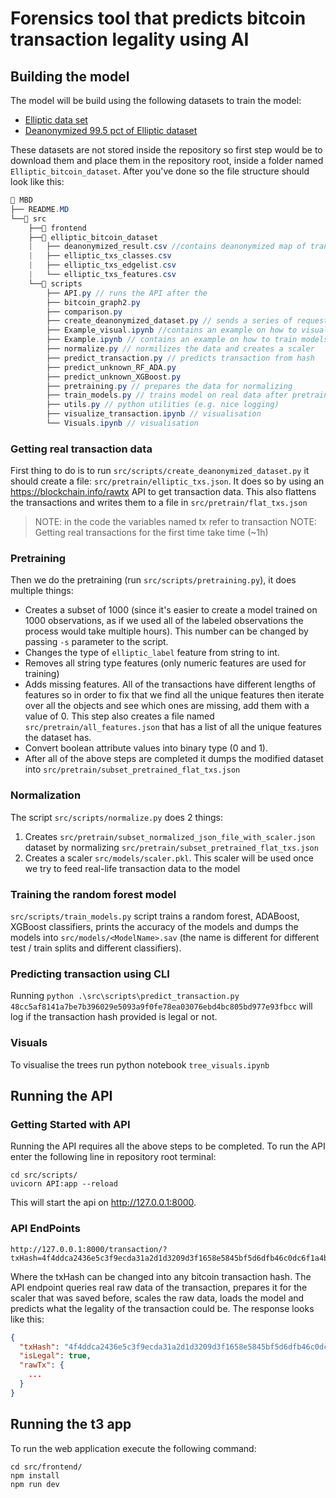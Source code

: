 # Forensics tool that predicts bitcoin transaction legality using AI

## Building the model

The model will be build using the following datasets to train the model:

- [Elliptic data set](https://www.kaggle.com/datasets/ellipticco/elliptic-data-set)
- [Deanonymized 99.5 pct of Elliptic dataset](https://www.kaggle.com/datasets/ellipticco/elliptic-data-set/discussion/117862)

These datasets are not stored inside the repository so first step would be to download them and place them in the repository root, inside a folder named `Elliptic_bitcoin_dataset`. After you've done so the file structure should look like this:

```c#
📁 MBD
├── README.MD
└──📁 src
	├──📁 frontend
	├──📁 elliptic_bitcoin_dataset
	|	├── deanonymized_result.csv //contains deanonymized map of transactions
	|	├── elliptic_txs_classes.csv
	|	├── elliptic_txs_edgelist.csv
	|	└── elliptic_txs_features.csv
	└──📁 scripts
		├── API.py // runs the API after the
		├── bitcoin_graph2.py
		├── comparison.py
		├── create_deanonymized_dataset.py // sends a series of requests to aquire real data from deanonymized dataset exposed hashes
		├── Example_visual.ipynb //contains an example on how to visualize the data
		├── Example.ipynb // contains an example on how to train models on anonymized data
		├── normalize.py // normilizes the data and creates a scaler
		├── predict_transaction.py // predicts transaction from hash
		├── predict_unknown_RF_ADA.py
		├── predict_unknown_XGBoost.py
		├── pretraining.py // prepares the data for normalizing
		├── train_models.py // trains model on real data after pretraining and normalization
		├── utils.py // python utilities (e.g. nice logging)
		├── visualize_transaction.ipynb // visualisation
		└── Visuals.ipynb // visualisation

```

### Getting real transaction data

First thing to do is to run `src/scripts/create_deanonymized_dataset.py` it should create a file: `src/pretrain/elliptic_txs.json`. It does so by using an https://blockchain.info/rawtx API to get transaction data. This also flattens the transactions and writes them to a file in `src/pretrain/flat_txs.json`

> NOTE: in the code the variables named tx refer to transaction
> NOTE: Getting real transactions for the first time take time (~1h)

### Pretraining

Then we do the pretraining (run `src/scripts/pretraining.py`), it does multiple things:

- Creates a subset of 1000 (since it's easier to create a model trained on 1000 observations, as if we used all of the labeled observations the process would take multiple hours). This number can be changed by passing `-s` parameter to the script.
- Changes the type of `elliptic_label` feature from string to int.
- Removes all string type features (only numeric features are used for training)
- Adds missing features. All of the transactions have different lengths of features so in order to fix that we find all the unique features then iterate over all the objects and see which ones are missing, add them with a value of 0. This step also creates a file named `src/pretrain/all_features.json` that has a list of all the unique features the dataset has.
- Convert boolean attribute values into binary type (0 and 1).
- After all of the above steps are completed it dumps the modified dataset into `src/pretrain/subset_pretrained_flat_txs.json`

### Normalization

The script `src/scripts/normalize.py` does 2 things:

1. Creates `src/pretrain/subset_normalized_json_file_with_scaler.json` dataset by normalizing `src/pretrain/subset_pretrained_flat_txs.json`
2. Creates a scaler `src/models/scaler.pkl`. This scaler will be used once we try to feed real-life transaction data to the model

### Training the random forest model

`src/scripts/train_models.py` script trains a random forest, ADABoost, XGBoost classifiers, prints the accuracy of the models and dumps the models into `src/models/<ModelName>.sav` (the name is different for different test / train splits and different classifiers).

### Predicting transaction using CLI

Running `python .\src\scripts\predict_transaction.py 48cc5af8141a7be7b396029e5093a9f0fe78ea03076ebd4bc805bd977e93fbcc` will log if the transaction hash provided is legal or not.

### Visuals

To visualise the trees run python notebook `tree_visuals.ipynb`

## Running the API

### Getting Started with API

Running the API requires all the above steps to be completed. To run the API enter the following line in repository root terminal:

```shell
cd src/scripts/
uvicorn API:app --reload
```

This will start the api on http://127.0.0.1:8000.

### API EndPoints

```
http://127.0.0.1:8000/transaction/?txHash=4f4ddca2436e5c3f9ecda31a2d1d3209d3f1658e5845bf5d6dfb46c0dc6f1a4b
```

Where the txHash can be changed into any bitcoin transaction hash. The API endpoint queries real raw data of the transaction, prepares it for the scaler that was saved before, scales the raw data, loads the model and predicts what the legality of the transaction could be. The response looks like this:

```json
{
  "txHash": "4f4ddca2436e5c3f9ecda31a2d1d3209d3f1658e5845bf5d6dfb46c0dc6f1a4b",
  "isLegal": true,
  "rawTx": {
	...
  }
}
```

## Running the t3 app

To run the web application execute the following command:

```shell
cd src/frontend/
npm install
npm run dev
```
